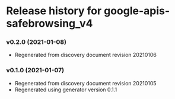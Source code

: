 # Release history for google-apis-safebrowsing_v4

### v0.2.0 (2021-01-08)

* Regenerated from discovery document revision 20210106

### v0.1.0 (2021-01-07)

* Regenerated from discovery document revision 20210105
* Regenerated using generator version 0.1.1


